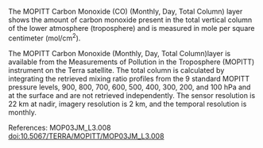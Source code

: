 The MOPITT Carbon Monoxide (CO) (Monthly, Day, Total Column) layer shows the amount of carbon monoxide present in the total vertical column of the lower atmosphere (troposphere) and is measured in mole per square centimeter (mol/cm<sup>2</sup>).

The MOPITT Carbon Monoxide (Monthly, Day, Total Column)layer is available from the Measurements of Pollution in the Troposphere (MOPITT) instrument on the Terra satellite. The total column is calculated by integrating the retrieved mixing ratio profiles from the 9 standard MOPITT pressure levels, 900, 800, 700, 600, 500, 400, 300, 200, and 100 hPa and at the surface and are not retrieved independently. The sensor resolution is 22 km at nadir, imagery resolution is 2 km, and the temporal resolution is monthly.

References: MOP03JM_L3.008 [doi:10.5067/TERRA/MOPITT/MOP03JM_L3.008](https://doi.org/10.5067/TERRA/MOPITT/MOP03JM_L3.008)